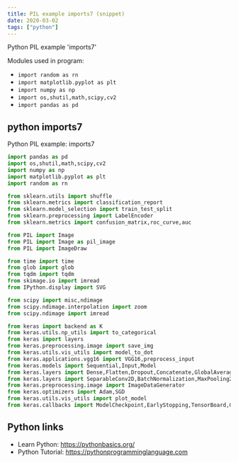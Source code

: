 ```yaml
---
title: PIL example imports7 (snippet)
date: 2020-03-02
tags: ["python"]
---
```

Python PIL example 'imports7'


Modules used in program: 
* `import random as rn`
* `import matplotlib.pyplot as plt`
* `import numpy as np`
* `import os,shutil,math,scipy,cv2`
* `import pandas as pd`

## python imports7

Python PIL example: imports7

```python
import pandas as pd
import os,shutil,math,scipy,cv2
import numpy as np
import matplotlib.pyplot as plt
import random as rn

from sklearn.utils import shuffle
from sklearn.metrics import classification_report
from sklearn.model_selection import train_test_split
from sklearn.preprocessing import LabelEncoder
from sklearn.metrics import confusion_matrix,roc_curve,auc

from PIL import Image
from PIL import Image as pil_image
from PIL import ImageDraw

from time import time
from glob import glob
from tqdm import tqdm
from skimage.io import imread
from IPython.display import SVG

from scipy import misc,ndimage
from scipy.ndimage.interpolation import zoom
from scipy.ndimage import imread

from keras import backend as K
from keras.utils.np_utils import to_categorical
from keras import layers
from keras.preprocessing.image import save_img
from keras.utils.vis_utils import model_to_dot
from keras.applications.vgg16 import VGG16,preprocess_input
from keras.models import Sequential,Input,Model
from keras.layers import Dense,Flatten,Dropout,Concatenate,GlobalAveragePooling2D,Lambda,ZeroPadding2D
from keras.layers import SeparableConv2D,BatchNormalization,MaxPooling2D,Conv2D
from keras.preprocessing.image import ImageDataGenerator
from keras.optimizers import Adam,SGD
from keras.utils.vis_utils import plot_model
from keras.callbacks import ModelCheckpoint,EarlyStopping,TensorBoard,CSVLogger,ReduceLROnPlateau,LearningRateScheduler

```

## Python links

- Learn Python: https://pythonbasics.org/
- Python Tutorial: https://pythonprogramminglanguage.com
